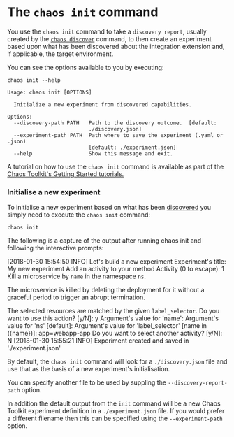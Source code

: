 # The `chaos init` command

You use the `chaos init` command to take a `discovery report`, usually created 
by the [`chaos discover`](discover.md) command, to then create an experiment based upon 
what has been discovered about the integration extension and, if applicable, 
the target environment.

You can see the options available to you by executing:

```
chaos init --help
```
```
Usage: chaos init [OPTIONS]

  Initialize a new experiment from discovered capabilities.

Options:
  --discovery-path PATH   Path to the discovery outcome.  [default:
                          ./discovery.json]
  --experiment-path PATH  Path where to save the experiment (.yaml or .json)
                          [default: ./experiment.json]
  --help                  Show this message and exit.
```

A tutorial on how to use the `chaos init` command is available as part of the 
[Chaos Toolkit's Getting Started tutorials.](https://www.katacoda.com/chaostoolkit/courses/01-chaostoolkit-getting-started)

### Initialise a new experiment 

To initialise a new experiment based on what has been [discovered](discover.md) 
you simply need to execute the `chaos init` command:

```
chaos init
```

<div class="screen-reader-text">
The following is a capture of the output after running chaos init and following the interactive prompts:

[2018-01-30 15:54:50 INFO] Let's build a new experiment
Experiment's title: My new experiment
Add an activity to your method
Activity (0 to escape): 1
Kill a microservice by `name` in the namespace `ns`.

The microservice is killed by deleting the deployment for it without
a graceful period to trigger an abrupt termination.

The selected resources are matched by the given `label_selector`.
Do you want to use this action? [y/N]: y
Argument's value for 'name':
Argument's value for 'ns' [default]:
Argument's value for 'label_selector' [name in ({name})]: app=webapp-app
Do you want to select another activity? [y/N]: N
[2018-01-30 15:55:21 INFO] Experiment created and saved in './experiment.json'
</div>

<div style="margin: 0 auto; text-align: center;"><script src="https://asciinema.org/a/UrLqTuAGyyLoLZrC5c2IAkT50.js" id="asciicast-UrLqTuAGyyLoLZrC5c2IAkT50" async></script></div>

By default, the `chaos init` command will look for a `./discovery.json` 
file and use that as the basis of a new experiment's initialisation.

You can specify another file to be used by suppling the 
`--discovery-report-path` option.

In addition the default output from the `init` command will be a new 
Chaos Toolkit experiment definition in a `./experiment.json` file. If you would 
prefer a different filename then this can be specified using the 
`--experiment-path` option.
